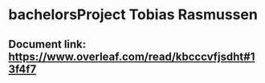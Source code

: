 # bachelorsProject Tobias Rasmussen
## Document link: https://www.overleaf.com/read/kbcccvfjsdht#13f4f7
